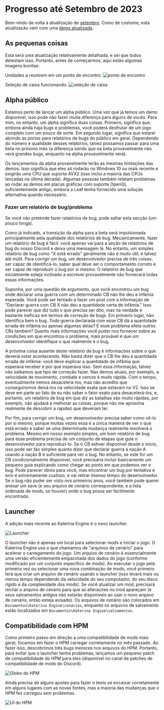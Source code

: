 # Progresso até Setembro de 2023

Bem-vindo de volta à atualização de [setembro](https://www.youtube.com/watch?v=nfLEc09tTjI). Como de costume, esta atualização vem com uma [demo atualizada](https://github.com/Nivaturimika/Katerina-Engine/releases/download/v0.0.6-demo/2023-9-7-DEMO.zip).

## As pequenas coisas

Esta será uma atualização relativamente detalhada, e sei que todos detestam isso. Portanto, antes de começarmos, aqui estão algumas imagens bonitas:

Unidades a reunirem em um ponto de encontro:
![ponto de encontro](./images/rally_point.png)

Seleção de caixa funcionando:
![seleção de caixa](./images/box.png)

## Alpha público

Estamos perto de lançar um alpha público. Uma vez que já temos um demo disponível, isso pode não fazer muita diferença para alguns de vocês. Para mim, no entanto, um alpha significa duas coisas. Primeiro, significa que, embora ainda haja bugs e problemas, você poderá desfrutar de um jogo completo com um pouco de sorte. Em segundo lugar, significa que estarei abrindo as portas para relatórios de bugs do público em geral. Dependendo do número e qualidade desses relatórios, talvez possamos passar para uma beta no próximo mês (a diferença sendo que na beta provavelmente não verá grandes bugs, enquanto na alpha provavelmente verá).

Os lançamentos da alpha provavelmente terão as mesmas limitações das demos. Isso significa que eles só rodarão no Windows 10 ou mais recente e exigirão uma CPU que suporte AVX2 (isso inclui a maioria das CPUs lançadas na última década). Algumas pessoas também relatam problemas ao rodar as demos em placas gráficas com suporte OpenGL suficientemente antigo, embora a Leaf tenha fornecido uma solução alternativa quando necessário.

### Fazer um relatório de bug/problema

Se você não pretende fazer relatórios de bug, pode saltar esta secção (um pouco longa).

Como já indicado, a transição da alpha para a beta será impulsionada principalmente pela qualidade dos relatórios de bug. Mecanicamente, fazer um relatório de bug é fácil: você apenas vai para a seção de relatórios de bug do nosso Discord e deixa uma mensagem lá. No entanto, um simples relatório de bug como "X está errado" geralmente não é muito útil, e talvez até inútil. Para corrigir um bug, um desenvolvedor precisa de três coisas: ser capaz de identificá-lo, saber qual deve ser o comportamento correto e ser capaz de reproduzir o bug por si mesmo. O relatório de bug que inicialmente esteja inclinado a escrever provavelmente não fornecerá todas essas informações.

Suponha, por uma questão de argumento, que você encontrou um bug onde declarar uma guerra com um determinado CB não lhe deu a infâmia esperada. Você pode ser tentado a fazer um post com a informação de "Declarar guerra com CB X não deu a quantidade certa de infâmia." Isso pode parecer que diz tudo o que precisa ser dito, mas na verdade é bastante ineficaz em termos de correção de bugs. Em primeiro lugar, não identifica bem o bug. *Toda* guerra declarada com esse CB dá a quantidade errada de infâmia ou apenas algumas delas? E esse problema afeta outros CBs também? Quanto mais informações você puder nos fornecer sobre as condições em que encontrou o problema, mais provável é que um desenvolvedor identifique o que realmente é o bug.

A próxima coisa ausente deste relatório de bug é informações sobre o que deveria estar acontecendo. Não basta dizer que o CB lhe deu a quantidade errada de infâmia: você deve explicar a quantidade de infâmia que esperava receber e por que esperava isso. Sem essa informação, talvez não saibamos que tipo de correção fazer. Nas demos atuais, por exemplo, a velocidade de movimento, combate e cercos é muito rápida. Com o tempo, eventualmente iremos desacelerá-los, mas não acredito que conseguiremos deixá-los na velocidade exata que estavam no V2. Isso se deve em parte ao fato de eu não saber o fator exato para desacelerá-los, e, portanto, um relatório de bug em que diz as batalhas são muito rápidas, por exemplo, não ajudará a melhorar as coisas, porque não me aproxima realmente de descobrir a rapidez que deveriam ter.

Por fim, para corrigir um bug, um desenvolvedor precisa saber como vê-lo por si mesmo, porque muitas vezes essa é a única maneira de ver o que está errado e saber se uma determinada mudança realmente resolverá o problema. Mesmo em nosso exemplo simples, um bom relatório de bug para esse problema precisa de um conjunto de etapas que guie o desenvolvedor para reproduzi-lo. Se o CB estiver disponível desde o início, isso pode ser tão simples quanto dizer que declarar guerra à nação A usando a nação B é suficiente para ver o bug. No entanto, se este for um CB condicionalmente disponível, você precisaria incluir basicamente um pequeno guia explicando como chegar ao ponto em que podemos ver o bug. Pode parecer óbvio para você, mas encontrar um bug por tentativa e erro é extremamente custoso, e vai retirar imenso tempo do desenvolvedor. Se o bug não puder ser visto nos primeiros anos, você também pode querer anexar um save (e seu arquivo de cenário correspondente, e a lista ordenada de mods, se houver) onde o bug possa ser facilmente encontrado.

## Launcher

A adição mais recente ao Katerina Engine é o novo launcher.

![Launcher](./images/launcher.png)

O launcher não é apenas um local para selecionar mods e iniciar o jogo. O Katerina Engine usa o que chamamos de "arquivos de cenário" para acelerar o carregamento do jogo. Um arquivo de cenário é essencialmente uma versão eficientemente empacotada dos dados do jogo (conforme modificado por um conjunto específico de mods). Ao executar o jogo pela primeira vez ou selecionar uma nova combinação de mods, você primeiro terá que criar um arquivo de cenário usando o launcher (isso levará mais ou menos tempo dependendo da velocidade do seu computador, do seu disco rígido e da complexidade dos mods). Se você atualizar um mod, precisará recriar o arquivo de cenário para que as alterações no mod apareçam (e seus salvamentos antigos não estarão disponíveis ao usar o novo arquivo de cenário, então esteja avisado). Os arquivos de cenário são colocados em `Documentos\Katerina Engine\cenários`, enquanto os arquivos de salvamento estão localizados em `Documentos\Katerina Engine\salvamentos`.

## Compatibilidade com HPM

Como primeiro passo em direção a uma compatibilidade de mods mais geral, focamos em fazer o HPM carregar corretamente no mês passado. Ao fazer isso, descobrimos três bugs menores nos arquivos do HPM. Portanto, para evitar que o launcher tenha problemas, lançamos um pequeno patch de compatibilidade do HPM para eles (disponível no canal de patches de compatibilidade de mods do Discord).

![Globo do HPM](./images/hpm_globe.png)

Ainda precisa de alguns ajustes para fazer o texto se encaixar corretamente em alguns lugares com as novas fontes, mas a maioria das mudanças que o HPM fez carregou sem problemas.

![UI do HPM](./images/hpm_ref.png)